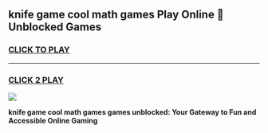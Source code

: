 
## knife game cool math games Play Online 👋 Unblocked Games
<h3>
<a href="https://news.freeplayer.one?title=knife_game_cool_math_games&ref=17CMG">CLICK TO PLAY</a></h3>
<hr>

<h3>
<a href="https://news.freeplayer.one?title=knife_game_cool_math_games&ref=17CMG">CLICK 2 PLAY</a>
  
</h3>

<a href="https://news.freeplayer.one?title=knife_game_cool_math_games&ref=17CMG/"><img src="https://clearcache.store/games.png"></a>


**knife game cool math games games unblocked: Your Gateway to Fun and Accessible Online Gaming**
